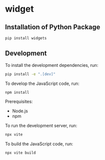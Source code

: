 # widget

## Installation of Python Package

```sh
pip install widgets
```

## Development

To install the development dependencies, run:

```sh
pip install -e ".[dev]"
```

To develop the JavaScript code, run:

```sh
npm install
```

Prerequisites:

- Node.js
- npm

To run the development server, run:

```sh
npx vite
```

To build the JavaScript code, run:

```sh
npx vite build
```
